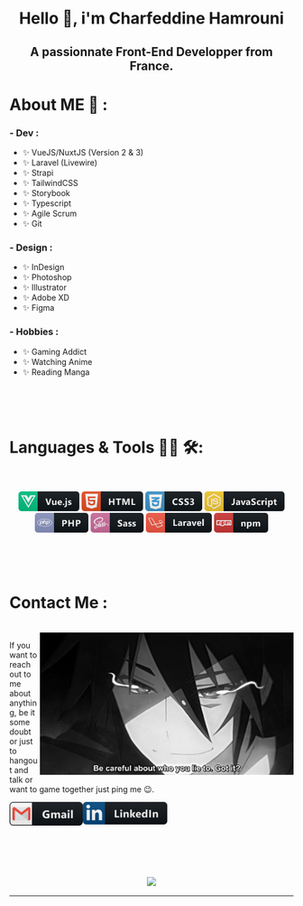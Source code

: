 <h1 align="center">
 Hello 👋, i'm Charfeddine Hamrouni
</h1>

<h2 align="center">
 A passionnate Front-End Developper from France.
</h2>

# About ME 💬 :

### - Dev :
- ✨ VueJS/NuxtJS (Version 2 & 3)
- ✨ Laravel (Livewire)
- ✨ Strapi
- ✨ TailwindCSS
- ✨ Storybook
- ✨ Typescript
- ✨ Agile Scrum
- ✨ Git

### - Design :
- ✨ InDesign
- ✨ Photoshop
- ✨ Illustrator
- ✨ Adobe XD
- ✨ Figma

### - Hobbies : 
- ✨ Gaming Addict
- ✨ Watching Anime
- ✨ Reading Manga
</br>
</br>
</br>



# Languages & Tools 👨‍💻 🛠:
</br>

<p align="center">

<!-- For more icons please follow  https://github.com/MikeCodesDotNET/ColoredBadges -->
<img src="https://github.com/Achraf931/Achraf931/blob/main/assets/icons/vue.svg" alt="VueJS" height="35">
<img src="https://github.com/Achraf931/Achraf931/blob/main/assets/icons/html.svg" alt="HTML" height="35">
<img src="https://github.com/Achraf931/Achraf931/blob/main/assets/icons/css3.svg" alt="CSS3" height="35">
<img src="https://github.com/Achraf931/Achraf931/blob/main/assets/icons/js.svg" alt="JS" height="35">
<img src="https://github.com/Achraf931/Achraf931/blob/main/assets/icons/php.svg" alt="PHP" height="35">
<img src="https://github.com/Achraf931/Achraf931/blob/main/assets/icons/sass.svg" alt="SASS" height="35">
<img src="https://github.com/Achraf931/Achraf931/blob/main/assets/icons/laravel.svg" alt="Laravel" height="35">
<img src="https://github.com/Achraf931/Achraf931/blob/main/assets/icons/npm.svg" alt="Npm" height="35">
</p>
</br>
</br>
</br>



# Contact Me :

<p>
 </br>


<img hight="320" width="450" align="right" alt="GIF" src="https://github.com/Achraf931/Achraf931/blob/main/assets/93195.gif">


If you want to reach out to me about anything, be it some doubt or just to hangout and talk or want to game together just ping me 😉.

<a href="mailto:hamrouni.pro@outlook.fr">
 <img align="left" alt="Gmail" width="130" hight="100" src="https://github.com/Achraf931/Achraf931/blob/main/assets/icons/gmail.png" />
</a>
<a href="https://www.linkedin.com/in/charfeddine-hamrouni-72387110b/" target="_blank" rel="noreferrer noopener">
  <img align="left" alt="Linkedin" width="150" hight="100" src="https://github.com/Achraf931/Achraf931/blob/main/assets/icons/linkedin.png" />
</a>
 </p>
 

</br>
</br>
</br>
</br>
</br>
</br>
</br>



<p align="center" >  
  <a href="https://github.com/anuraghazra/github-readme-stats"> 
<img  src="https://github-readme-stats.vercel.app/api?username=Achraf931&&show_icons=true&theme=radical"/>
  </a>
  </p>

*************
